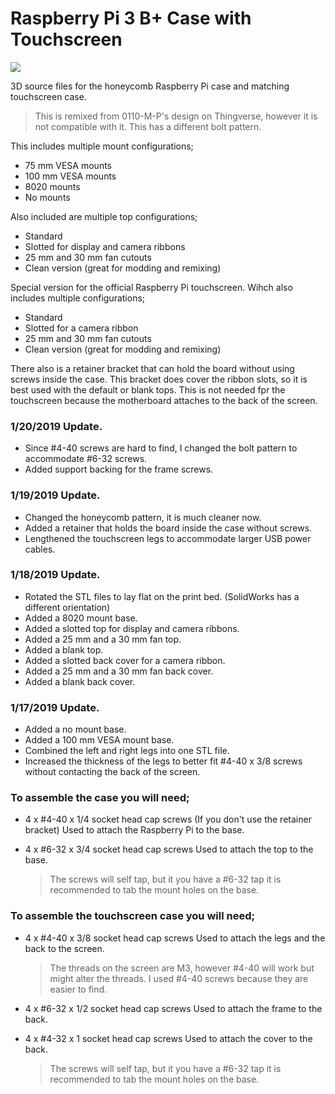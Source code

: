 # Raspberry Pi 3 B+ Case with Touchscreen
![](https://img.shields.io/github/last-commit/mkellsy/rpi-case-model.svg?colorB=%23999999&label=updated&logo=github&logoColor=%2364b5f6&style=popout-square)

3D source files for the honeycomb Raspberry Pi case and matching touchscreen case.

> This is remixed from 0110-M-P's design on Thingverse, however it is not compatible with it. This has a different bolt pattern.

This includes multiple mount configurations;
- 75 mm VESA mounts
- 100 mm VESA mounts
- 8020 mounts
- No mounts

Also included are multiple top configurations;
- Standard
- Slotted for display and camera ribbons
- 25 mm and 30 mm fan cutouts
- Clean version (great for modding and remixing)

Special version for the official Raspberry Pi touchscreen. Wihch also includes multiple configurations;
- Standard
- Slotted for a camera ribbon
- 25 mm and 30 mm fan cutouts
- Clean version (great for modding and remixing)

There also is a retainer bracket that can hold the board without using screws inside the case. This bracket does cover the ribbon slots, so it is best used with the default or blank tops. This is not needed fpr the touchscreen because the motherboard attaches to the back of the screen.

### 1/20/2019 Update.
- Since #4-40 screws are hard to find, I changed the bolt pattern to accommodate #6-32 screws.
- Added support backing for the frame screws.

### 1/19/2019 Update.
- Changed the honeycomb pattern, it is much cleaner now.
- Added a retainer that holds the board inside the case without screws.
- Lengthened the touchscreen legs to accommodate larger USB power cables.

### 1/18/2019 Update.
- Rotated the STL files to lay flat on the print bed. (SolidWorks has a different orientation)
- Added a 8020 mount base.
- Added a slotted top for display and camera ribbons.
- Added a 25 mm and a 30 mm fan top.
- Added a blank top.
- Added a slotted back cover for a camera ribbon.
- Added a 25 mm and a 30 mm fan back cover.
- Added a blank back cover.

### 1/17/2019 Update.
- Added a no mount base.
- Added a 100 mm VESA mount base.
- Combined the left and right legs into one STL file.
- Increased the thickness of the legs to better fit #4-40 x 3/8 screws without contacting the back of the screen.

### To assemble the case you will need;
- 4 x #4-40 x 1/4 socket head cap screws (If you don't use the retainer bracket)
  Used to attach the Raspberry Pi to the base.

- 4 x #6-32 x 3/4 socket head cap screws
  Used to attach the top to the base.

  > The screws will self tap, but it you have a #6-32 tap it is recommended to tab the mount holes on the base.

### To assemble the touchscreen case you will need;
- 4 x #4-40 x 3/8 socket head cap screws
  Used to attach the legs and the back to the screen. 

  > The threads on the screen are M3, however #4-40 will work but might alter the threads. I used #4-40 screws because they are easier to find.

- 4 x #6-32 x 1/2 socket head cap screws
  Used to attach the frame to the back.

- 4 x #4-32 x 1 socket head cap screws
  Used to attach the cover to the back.
  
  > The screws will self tap, but it you have a #6-32 tap it is recommended to tab the mount holes on the base.
